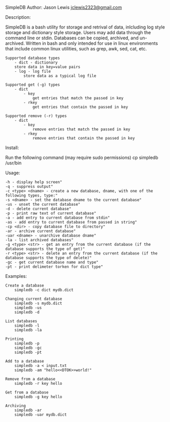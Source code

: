 SimpleDB
Author: Jason Lewis <jclewis2323@gmail.com>

Description:

SimpleDB is a bash utility for storage and retrival of data, inlcluding log style storage and dictionary style storage.
Users may add data through the command line or stdin. Databases can be copied, archived, and un-archived. Written in bash
and only intended for use in linux environments that include common linux utilities, such as grep, awk, sed, cat, etc.

	Supported database types
		- dict - dictionary
		store data in key=value pairs
		- log - log file
			store data as a typical log file

	Supported get (-g) types
		- dict
			- key
				get entries that match the passed in key
			- rkey
				get entries that contain the passed in key

	Supported remove (-r) types
		- dict
			- key
				remove entries that match the passed in key
			- rkey
				remove entries that contain the passed in key

Install:

Run the following command (may require sudo permissions)
	cp simpledb /usr/bin

Usage:

	-h - display help screen"
	-q - suppress output"
	-c <type> <dname> - create a new database, dname, with one of the following types, type:"
	-s <dname> - set the database dname to the current database"
	-us - unset the current database"
	-d - delete current database"
	-p - print raw text of current database"
	-a - add entry to current database from stdin"
	-as - add entry to current database from passed in string"
	-cp <dir> - copy database file to directory"
	-ar - archive current database"
	-uar <dname> - unarchive database dname"
	-la - list archived databases"
	-g <type> <str> - get an entry from the current database (if the database supports the type of get)"
	-r <type> <str> - delete an entry from the current database (if the database supports the type of delete)"
	-gc - get current database name and type"
	-pt - print delimeter torken for dict type"

Examples:

	Create a database
		simpledb -c dict mydb.dict

	Changing current database
		simpledb -s mydb.dict
		simpledb -us
		simpledb -d

	List databases
		simpledb -l
		simpledb -la

	Printing
		simpledb -p
		simpledb -gc
		simpledb -pt

	Add to a database
		simpledb -a < input.txt
		simpledb -am "hello<<DTOK>>world!"

	Remove from a database
		simpledb -r key hello

	Get from a database
		simpledb -g key hello

	Archiving
		simpledb -ar
		simpledb -uar mydb.dict
